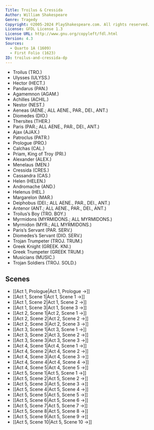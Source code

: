 ```yaml
---
Title: Troilus & Cressida
Author: William Shakespeare
Genre: Tragedy
Copyright: ©2005-2024 PlayShakespeare.com. All rights reserved.
License: GFDL License 1.3
License URL: http://www.gnu.org/copyleft/fdl.html
Version: 4.3
Sources:
  - Quarto 1A (1609)
  - First Folio (1623)
ID: troilus-and-cressida-dp
---
```


- Troilus (TRO.)
- Ulysses (ULYSS.)
- Hector (HECT.)
- Pandarus (PAN.)
- Agamemnon (AGAM.)
- Achilles (ACHIL.)
- Nestor (NEST.)
- Aeneas (AENE.; ALL AENE., PAR., DEI., ANT.)
- Diomedes (DIO.)
- Thersites (THER.)
- Paris (PAR.; ALL AENE., PAR., DEI., ANT.)
- Ajax (AJAX.)
- Patroclus (PATR.)
- Prologue (PRO.)
- Calchas (CAL.)
- Priam, King of Troy (PRI.)
- Alexander (ALEX.)
- Menelaus (MEN.)
- Cressida (CRES.)
- Cassandra (CAS.)
- Helen (HELEN.)
- Andromache (AND.)
- Helenus (HEL.)
- Margarelon (MAR.)
- Deiphobus (DEI.; ALL AENE., PAR., DEI., ANT.)
- Antenor (ANT.; ALL AENE., PAR., DEI., ANT.)
- Troilus’s Boy (TRO. BOY.)
- Myrmidons (MYRMIDONS.; ALL MYRMIDONS.)
- Myrmidon (MYR.; ALL MYRMIDONS.)
- Paris’s Servant (PAR. SERV.)
- Diomedes’s Servant (DIO. SERV.)
- Trojan Trumpeter (TROJ. TRUM.)
- Greek Knight (GREEK. KNI.)
- Greek Trumpeter (GREEK TRUM.)
- Musicians (MUSIC.)
- Trojan Soldiers (TROJ. SOLD.)

## Scenes

- [[Act 1, Prologue|Act 1, Prologue →]]
- [[Act 1, Scene 1|Act 1, Scene 1 →]]
- [[Act 1, Scene 2|Act 1, Scene 2 →]]
- [[Act 1, Scene 3|Act 1, Scene 3 →]]
- [[Act 2, Scene 1|Act 2, Scene 1 →]]
- [[Act 2, Scene 2|Act 2, Scene 2 →]]
- [[Act 2, Scene 3|Act 2, Scene 3 →]]
- [[Act 3, Scene 1|Act 3, Scene 1 →]]
- [[Act 3, Scene 2|Act 3, Scene 2 →]]
- [[Act 3, Scene 3|Act 3, Scene 3 →]]
- [[Act 4, Scene 1|Act 4, Scene 1 →]]
- [[Act 4, Scene 2|Act 4, Scene 2 →]]
- [[Act 4, Scene 3|Act 4, Scene 3 →]]
- [[Act 4, Scene 4|Act 4, Scene 4 →]]
- [[Act 4, Scene 5|Act 4, Scene 5 →]]
- [[Act 5, Scene 1|Act 5, Scene 1 →]]
- [[Act 5, Scene 2|Act 5, Scene 2 →]]
- [[Act 5, Scene 3|Act 5, Scene 3 →]]
- [[Act 5, Scene 4|Act 5, Scene 4 →]]
- [[Act 5, Scene 5|Act 5, Scene 5 →]]
- [[Act 5, Scene 6|Act 5, Scene 6 →]]
- [[Act 5, Scene 7|Act 5, Scene 7 →]]
- [[Act 5, Scene 8|Act 5, Scene 8 →]]
- [[Act 5, Scene 9|Act 5, Scene 9 →]]
- [[Act 5, Scene 10|Act 5, Scene 10 →]]
